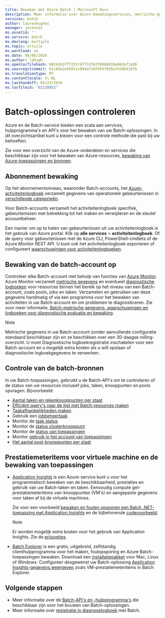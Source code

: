 ```yaml
---
title: Bewaken met Azure Batch | Microsoft Docs
description: Meer informatie over Azure-bewakingsservices, metrische gegevens, logboeken met diagnostische gegevens en andere bewakingsfuncties voor Azure Batch.
services: batch
author: laurenhughes
manager: jeconnoc
ms.assetid: ''
ms.service: batch
ms.devlang: multiple
ms.topic: article
ms.workload: na
ms.date: 04/05/2018
ms.author: lahugh
ms.openlocfilehash: b0243b37f725fc977337b72998d610e9bda71a86
ms.sourcegitcommit: 61c8de2e95011c094af18fdf679d5efe5069197b
ms.translationtype: MT
ms.contentlocale: nl-NL
ms.lasthandoff: 04/23/2019
ms.locfileid: "62128852"
---
```

# <a name="monitor-batch-solutions"></a>Batch-oplossingen controleren

Azure en de Batch-service bieden een scala aan services, hulpprogramma's en API's voor het bewaken van uw Batch-oplossingen. In dit overzichtsartikel kunt u kiezen voor een controle methode die past bij uw behoeften.

Zie voor een overzicht van de Azure-onderdelen en services die beschikbaar zijn voor het bewaken van Azure-resources, [bewaking van Azure-toepassingen en bronnen](../monitoring-and-diagnostics/monitoring-overview.md).

## <a name="subscription-level-monitoring"></a>Abonnement bewaking

Op het abonnementsniveau, waaronder Batch-accounts, het [Azure-activiteitenlogboek](../azure-monitor/platform/activity-logs-overview.md) verzamelt gegevens van operationele gebeurtenissen in [verschillende categorieën](../azure-monitor/platform/activity-logs-overview.md#categories-in-the-activity-log).

Voor Batch-accounts verzamelt het activiteitenlogboek specifiek, gebeurtenissen met betrekking tot het maken en verwijderen en de sleutel accountbeheer.

Een manier om op te halen van gebeurtenissen uit uw activiteitenlogboek is het gebruik van Azure portal. Klik op **alle services** > **activiteitenlogboek**. Of de query voor gebeurtenissen met de Azure CLI, PowerShell-cmdlets of de Azure Monitor REST API. U kunt ook het activiteitenlogboek exporteren of configureert [waarschuwingen voor activiteitenlogboeken](../monitoring-and-diagnostics/monitoring-activity-log-alerts-new-experience.md).

## <a name="batch-account-level-monitoring"></a>Bewaking van de batch-account op

Controleer elke Batch-account met behulp van functies van [Azure Monitor](../azure-monitor/overview.md). Azure Monitor verzamelt [metrische gegevens](../azure-monitor/platform/data-platform-metrics.md) en eventueel [diagnostische logboeken](../azure-monitor/platform/diagnostic-logs-overview.md) voor resources binnen het bereik op het niveau van een Batch-account, zoals pools, jobs en taken. Verzamelen en gebruiken van deze gegevens handmatig of via een programma voor het bewaken van activiteiten in uw Batch-account en om problemen te diagnosticeren. Zie voor meer informatie, [Batch-metrische gegevens, waarschuwingen en logboeken voor diagnostische evaluatie en bewaking](batch-diagnostics.md).
 
> [!NOTE]
> Metrische gegevens in uw Batch-account zonder aanvullende configuratie standaard beschikbaar zijn en ze beschikken over een 30-daagse rolling-overzicht. U moet Diagnostische logboekregistratie inschakelen voor een Batch-account en u mogelijk extra kosten als u wilt opslaan of diagnostische logboekgegevens te verwerken. 

## <a name="batch-resource-monitoring"></a>Controle van de batch-bronnen

In uw Batch-toepassingen, gebruikt u de Batch-API's om te controleren of de status van uw resources inclusief jobs, taken, knooppunten en pools opvragen. Bijvoorbeeld:

* [Aantal taken en rekenknooppunten per staat](batch-get-resource-counts.md)
* [Efficiënt query's naar de lijst met Batch-resources maken](batch-efficient-list-queries.md)
* [Taakafhankelijkheden maken](batch-task-dependencies.md)
* Gebruik een [jobbeheertaak](/rest/api/batchservice/job/add#jobmanagertask)
* Monitor de [taak status](/rest/api/batchservice/task/list#taskstate)
* Monitor de [status clusterknooppunt](/rest/api/batchservice/computenode/list#computenodestate)
* Monitor de [status van toepassingen](/rest/api/batchservice/pool/get#poolstate)
* Monitor [gebruik in het account van toepassingen](/rest/api/batchservice/pool/listusagemetrics)
* [Het aantal pool-knooppunten per staat](/rest/api/batchservice/account/listpoolnodecounts)

## <a name="vm-performance-counters-and-application-monitoring"></a>Prestatiemeteritems voor virtuele machine en de bewaking van toepassingen

* [Application Insights](../azure-monitor/app/app-insights-overview.md) is een Azure-service kunt u voor het programmatisch bewaken van de beschikbaarheid, prestaties en gebruik van uw Batch-taken en taken. Eenvoudig compute get-prestatiemeteritems van-knooppunten (VM's) en aangepaste gegevens voor taken af bij de virtuele machines. 

  Zie voor een voorbeeld [bewaken en fouten opsporen een Batch .NET-toepassing met Application Insights](monitor-application-insights.md) en de bijbehorende [codevoorbeeld](https://github.com/Azure/azure-batch-samples/tree/master/CSharp/ArticleProjects/ApplicationInsights).

  > [!NOTE]
  > Er worden mogelijk extra kosten voor het gebruik van Application Insights. Zie de [prijsopties](https://azure.microsoft.com/pricing/details/application-insights/). 
  >

* [Batch Explorer](https://github.com/Azure/BatchExplorer) is een gratis, uitgebreid, zelfstandig clienthulpprogramma voor het maken, foutopsporing en Azure Batch-toepassingen bewaken. Download een [installatiepakket](https://azure.github.io/BatchExplorer/) voor Mac, Linux of Windows. Configureer desgewenst uw Batch-oplossing [Application Insights-gegevens weergeven](https://github.com/Azure/batch-insights) zoals VM-prestatiemeteritems in Batch Explorer.


## <a name="next-steps"></a>Volgende stappen

* Meer informatie over de [Batch-API's en -hulpprogramma's](batch-apis-tools.md) die beschikbaar zijn voor het bouwen van Batch-oplossingen.
* Meer informatie over [registratie in diagnoselogboek](batch-diagnostics.md) met Batch.
